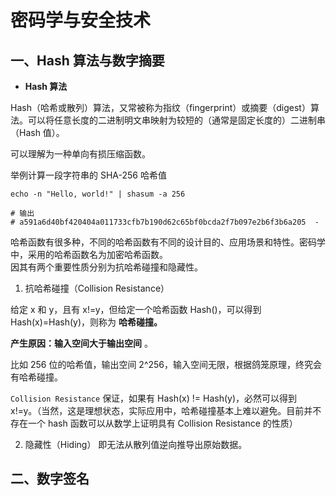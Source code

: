 # 密码学与安全技术

## 一、Hash 算法与数字摘要

- **Hash 算法**

Hash（哈希或散列）算法，又常被称为指纹（fingerprint）或摘要（digest）算法。可以将任意长度的二进制明文串映射为较短的（通常是固定长度的）二进制串（Hash 值）。

可以理解为一种单向有损压缩函数。

举例计算一段字符串的 SHA-256 哈希值
```shell
echo -n "Hello, world!" | shasum -a 256

# 输出
# a591a6d40bf420404a011733cfb7b190d62c65bf0bcda2f7b097e2b6f3b6a205  -
```

哈希函数有很多种，不同的哈希函数有不同的设计目的、应用场景和特性。密码学中，采用的哈希函数名为加密哈希函数。  
因其有两个重要性质分别为抗哈希碰撞和隐藏性。


1. 抗哈希碰撞（Collision Resistance）

给定 x 和 y，且有 x!=y，但给定一个哈希函数 Hash()，可以得到 Hash(x)=Hash(y)，则称为 **哈希碰撞。**

**产生原因：输入空间大于输出空间** 。

比如 256 位的哈希值，输出空间 2^256，输入空间无限，根据鸽笼原理，终究会有哈希碰撞。


`Collision Resistance` 保证，如果有 Hash(x) != Hash(y)，必然可以得到 x!=y。（当然，这是理想状态，实际应用中，哈希碰撞基本上难以避免。目前并不存在一个 hash 函数可以从数学上证明具有 Collision Resistance 的性质）


2. 隐藏性（Hiding）
即无法从散列值逆向推导出原始数据。


## 二、数字签名

<!-- # 密码学原理

在比特币系统中，加密主要涉及两个内容：哈希和签名。

## 哈希函数

> 哈希函数（Hash Function）是一种从任意长度的数据输入，经过一系列计算，生成固定长度的输出值。
> 本质上是有损压缩，单向不可逆。
> 哈希函数有很多种，不同的哈希函数有不同的设计目的、应用场景和特性。
> 比特币系统中采用 SHA-256 哈希函数

密码学中，采用的哈希函数名为 `Cryptographic Hash Functions`。  
其两个重要性质分别为 **Collision Resistance**（抗哈希碰撞）和 **Hiding(隐藏性)**

### Collision Resistance 抗哈希碰撞

给定 x 和 y，且有 x!=y，但给定一个哈希函数 Hash()，可以得到 Hash(x)=Hash(y)，则称为 **hash 碰撞。**

**产生原因：输入空间大于输出空间** 。

比如 256 位的哈希值，输出空间 2^256，输入空间无限 ，根据鸽笼原理，终究会有哈希碰撞。

`Collision Resistance` 保证，如果有 Hash(x) != Hash(y)，必然可以得到 x!=y。（当然，这是理想状态，实际应用中，哈希碰撞基本上难以避免。目前并不存在一个 hash 函数可以从数学上证明具有 Collision Resistance 的性质）

- 作用：
  - 对 message 求 digest（摘要） （比如版本管理）。
  - 此时告诉某人 H(x)， 彼时某人拿到 x 求证，可验证当初 x 消息是否准确。

某些哈希函数经年后，人们找到了人为制作哈希碰撞的方法，故不再安全。 如 **md5**。

### Hiding

即，无法从散列值逆向推导出原始数据。 （如果能推导，那不就成压缩了）

### Puzzle Friendly

::: tip puzzle friendly （谜题友好性）:

1. 计算上困难但验证简单：解决某个问题需要大量的计算资源或复杂的推理过程，但一旦解答出来，验证正确性应该是快速且简单的。
2. 随机性或不可预测性：谜题的解答无法通过简单的逻辑或预先推测得出，需要参与者进行尝试或使用某种搜索过程。这种不可预测性对防止作弊或预知答案至关重要。
3. 逐步逼近的解法：一些谜题友好的系统允许通过不断尝试或逐步逼近的方式最终找到解答。比如在比特币的 PoW 算法中，矿工通过不断变更 nonce 来找到符合要求的哈希值。
4. 抗作弊性：谜题友好性还可能包含对抗作弊的设计，确保谜题只能通过正当的计算和逻辑解答，而不是通过捷径或攻击手段快速破解。
   :::

在比特币系统中，还需要第三个性质 Puzzle friendly。该性质要求哈希值计算事先不可预测，仅仅根据输入很难预测出输出。例如：我们需要一个哈希值，存在于某一个范围内，只能通过不停运算查找出来。

该性质保证了比特币系统中，只能通过“挖矿”获得比特币。也就是说，该性质保证了工作量证明(POW)机制可以运行下去【“”】。

## 签名

在第三方中心化系统中，账户开通依赖于第三方。但去中心化的比特币系统中，申请账户是用户自己来处理的，即自己创建一个公钥-私钥对。

- 比特币账户创立

  - 本地建立公私钥对（asymmetric encryption algorithm 非对称加密）。
  - 公钥相当于银行账号；私钥相当于银行卡密码；
  - 加密主要用于签名， **比特币交易需要用私钥签名，其他人用公钥验证。**
  - 在发布交易时，通过自己私钥签名，其他人可以根据公钥进行验证，从而保证该交易由自己发起。也就是说，只有拥有私钥，才能将该账户中的比特币转走。

> 注：无限生成公私钥对，也很难产生重复数据。

## 扩展

![alt text](image-2.png)

![alt text](image-3.png)

1. 非对称性：
   公私钥加密是一种非对称加密方式，意味着加密和解密使用的是不同的密钥。公钥加密的信息只有配对的私钥可以解密，反之，私钥加密的信息可以用公钥解密。
2. 安全性：
   私钥是保密的，必须由持有者安全地存储，不能泄露给他人。公钥则可以公开发布，供其他人使用。即使攻击者获得了公钥，也无法解密通过公钥加密的消息，因为解密必须要有私钥。
3. 私钥可推导出公钥，公钥不可推导出私钥。

## 参考

[北京大学肖臻老师《区块链技术与应用》](https://www.bilibili.com/video/av37065233/?p=2) -->
